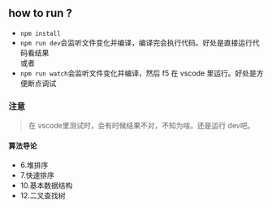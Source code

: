 ## how to run ?

- `npm install`
- `npm run dev`会监听文件变化并编译，编译完会执行代码。好处是直接运行代码看结果  
或者
- `npm run watch`会监听文件变化并编译，然后 f5 在 vscode 里运行。好处是方便断点调试

### 注意

> 在 vscode里测试时，会有时候结果不对，不知为啥。还是运行 dev吧。

#### 算法导论
- 6.堆排序
- 7.快速排序
- 10.基本数据结构
- 12.二叉查找树